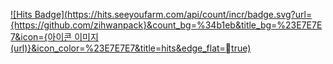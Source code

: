 

[![Hits Badge](https://hits.seeyoufarm.com/api/count/incr/badge.svg?url={https://github.com/zihwanpack}&count_bg=%34b1eb&title_bg=%23E7E7E7&icon={아이콘 이미지(url)}&icon_color=%23E7E7E7&title=hits&edge_flat=true)](https://hits.seeyoufarm.com)
